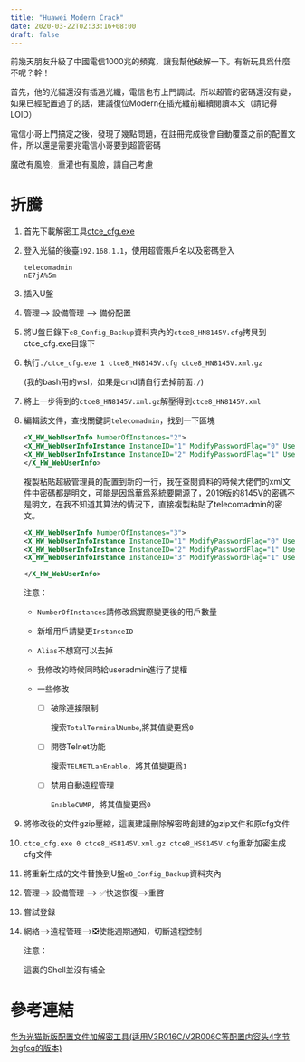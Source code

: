 ```yaml
---
title: "Huawei Modern Crack"
date: 2020-03-22T02:33:16+08:00
draft: false
---
```


前幾天朋友升級了中國電信1000兆的頻寬，讓我幫他破解一下。有新玩具爲什麼不呢？幹！

<!--more-->

首先，他的光貓還沒有插過光纖，電信也冇上門調試。所以超管的密碼還沒有變，如果已經配置過了的話，建議復位Modern在插光纖前繼續閱讀本文（請記得LOID）

電信小哥上門搞定之後，發現了幾點問題，在註冊完成後會自動覆蓋之前的配置文件，所以還是需要兆電信小哥要到超管密碼

魔改有風險，重灌也有風險，請自己考慮

# 折騰

1. 首先下載解密工具[ctce_cfg.exe](https://raw.githubusercontent.com/Mr-Sheep/Mr-Sheep.github.io/master/resource/ctce_cfg.exe)

2. 登入光貓的後臺`192.168.1.1`，使用超管賬戶名以及密碼登入

   ```
   telecomadmin
   nE7jA%5m
   ```

3. 插入U盤

4. 管理--> 設備管理 --> 備份配置

5. 將U盤目錄下`e8_Config_Backup`資料夾內的`ctce8_HN8145V.cfg`拷貝到ctce_cfg.exe目錄下

6. 執行`./ctce_cfg.exe 1 ctce8_HN8145V.cfg ctce8_HN8145V.xml.gz`

   (我的bash用的wsl，如果是cmd請自行去掉前面`./`)

7. 將上一步得到的`ctce8_HN8145V.xml.gz`解壓得到`ctce8_HN8145V.xml`

8. 編輯該文件，查找關鍵詞`telecomadmin`，找到一下區塊

   ```xml
   <X_HW_WebUserInfo NumberOfInstances="2">
   <X_HW_WebUserInfoInstance InstanceID="1" ModifyPasswordFlag="0" UserName="useradmin" Password="$2+GoG!!1.CP7s^&amp;&apos;H()oUk~Ol4NSi8TgTYK9fDjp5$" UserLevel="1" Enable="1" Alias="cpe-1"/>
   <X_HW_WebUserInfoInstance InstanceID="2" ModifyPasswordFlag="1" UserName="telecomadmin" Password="$29wO[/pt}xRd&apos;fdGtk928k6(j/$&lt;vhSm1s4C_tgW6$" UserLevel="0" Enable="1" Alias="cpe-2" PassMode="0"/>
   </X_HW_WebUserInfo>
   ```

   複製粘貼超級管理員的配置到新的一行，我在查閱資料的時候大佬們的xml文件中密碼都是明文，可能是因爲華爲系統要開源了，2019版的8145V的密碼不是明文，在我不知道其算法的情況下，直接複製粘貼了telecomadmin的密文。

   ```xml
   <X_HW_WebUserInfo NumberOfInstances="3">
   <X_HW_WebUserInfoInstance InstanceID="1" ModifyPasswordFlag="0" UserName="useradmin" Password="$2+GoG!!1.CP7s^&amp;&apos;H()oUk~Ol4NSi8TgTYK9fDjp5$" UserLevel="0" Enable="1" Alias="cpe-1" PassMode="0"/>
   <X_HW_WebUserInfoInstance InstanceID="2" ModifyPasswordFlag="1" UserName="telecomadmin" Password="$29wO[/pt}xRd&apos;fdGtk928k6(j/$&lt;vhSm1s4C_tgW6$" UserLevel="0" Enable="1" Alias="cpe-2" PassMode="0"/>
   <X_HW_WebUserInfoInstance InstanceID="3" ModifyPasswordFlag="1" UserName="mrsheep" Password="$29wO[/pt}xRd&apos;fdGtk928k6(j/$&lt;vhSm1s4C_tgW6$" UserLevel="0" Enable="1" Alias="cpe-3" PassMode="0"/>
   
   </X_HW_WebUserInfo>
   ```

   注意：

   - `NumberOfInstances`請修改爲實際變更後的用戶數量

   - 新增用戶請變更`InstanceID`

   - `Alias`不想寫可以去掉

   - 我修改的時候同時給useradmin進行了提權

   - 一些修改

     - [ ] 破除連接限制

       搜索`TotalTerminalNumbe`,將其值變更爲`0`

     - [ ] 開啓Telnet功能

       搜索`TELNETLanEnable`，將其值變更爲`1`

     - [ ] 禁用自動遠程管理

       `EnableCWMP`，將其值變更爲`0`

9. 將修改後的文件gzip壓縮，這裏建議刪除解密時創建的gzip文件和原cfg文件

10. `ctce_cfg.exe 0 ctce8_HS8145V.xml.gz ctce8_HS8145V.cfg`重新加密生成cfg文件

11. 將重新生成的文件替換到U盤`e8_Config_Backup`資料夾內

12. 管理--> 設備管理 --> ✅快速恢復-->重啓

13. 嘗試登錄

14. 網絡-->遠程管理-->❎使能週期通知，切斷遠程控制

    注意：

    這裏的Shell並沒有補全

# 參考連結

[华为光猫新版配置文件加解密工具(适用V3R016C/V2R006C等配置内容头4字节为gfcq的版本)](http://www.chinadsl.net/thread-125291-1-1.html)

